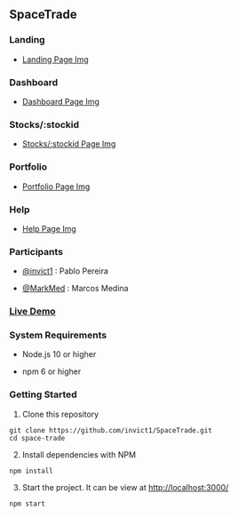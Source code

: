 ## SpaceTrade

### Landing
- [Landing Page Img](http://prntscr.com/v02xcq)

### Dashboard
- [Dashboard Page Img](http://prntscr.com/v030as)

### Stocks/:stockid
- [Stocks/:stockid Page Img](http://prntscr.com/v02y9n)

### Portfolio
- [Portfolio Page Img](http://prntscr.com/v02zbn)

### Help
- [Help Page Img](http://prntscr.com/v02yzr)

### Participants

- [@invict1](https://github.com/invict1) : Pablo Pereira

- [@MarkMed](https://github.com/MarkMed) : Marcos Medina

### [Live Demo](space-trade.vercel.app)

### System Requirements

- Node.js 10 or higher

- npm 6 or higher

### Getting Started

1. Clone this repository

```shell
git clone https://github.com/invict1/SpaceTrade.git
cd space-trade
```
2. Install dependencies with NPM

```shell
npm install
```

3. Start the project. It can be view at [http://localhost:3000/](http://localhost:3000/)

```shell
npm start
```
